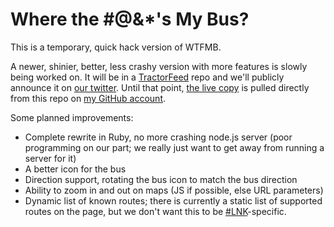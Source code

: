 Where the #@&*'s My Bus?
========================
This is a temporary, quick hack version of WTFMB.

A newer, shinier, better, less crashy version with more features is slowly being worked on. It will be in a [TractorFeed][tf] repo and we'll publicly announce it on [our twitter][tftwitter]. Until that point, [the live copy][buspretendamazing] is pulled directly from this repo on [my GitHub account][rnelsongh].

Some planned improvements:

+ Complete rewrite in Ruby, no more crashing node.js server (poor programming on our part; we really just want to get away from running a server for it)
+ A better icon for the bus
+ Direction support, rotating the bus icon to match the bus direction
+ Ability to zoom in and out on maps (JS if possible, else URL parameters)
+ Dynamic list of known routes; there is currently a static list of supported routes on the page, but we don't want this to be [#LNK][poundlnk]-specific.

[tf]: https://github.com/tractorfeed
[tftwitter]: http://twitter.com/tractorfeedorg
[rnelsongh]: http://github.com/rnelson
[poundlnk]: http://twitter.com/search/%23LNK
[buspretendamazing]: http://bus.pretendamazing.org


